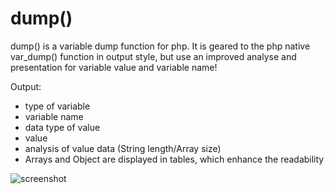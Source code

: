 dump()
====
dump() is a variable dump function for php.
It is geared to the php native var_dump() function in output style, 
but use an improved analyse and presentation for variable value and variable name!

Output:
 - type of variable
 - variable name
 - data type of value
 - value
 - analysis of value data (String length/Array size)
 - Arrays and Object are displayed in tables, which enhance the readability
 
![screenshot](https://github.com/Kimor/dump/raw/develop/demo.png "demo.php")

